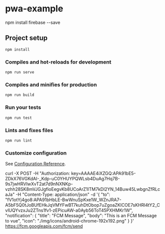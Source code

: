 # pwa-example
npm install firebase --save
## Project setup
```
npm install
```

### Compiles and hot-reloads for development
```
npm run serve
```

### Compiles and minifies for production
```
npm run build
```

### Run your tests
```
npm run test
```

### Lints and fixes files
```
npm run lint
```

### Customize configuration
See [Configuration Reference](https://cli.vuejs.org/config/).

curl -X POST -H "Authorization: key=AAAAE4iXZGQ:APA91bE5-ZDkX76VGKdAI-_Kdp-uC0YHUYPQWLsb4DuAg7Hq7B-9s7jwHRVIwXvT2at7d9nNXNKp-vzhh28SK8mVJGJgfioEegvKb8UCoArZ1ITM7kDl2YN_14Buw45LwbgnZfRLcaJa" -H "Content-Type: application/json" -d '{
  "to": "fV1otYj4go8:APA91bHbLE-BwWnuSpKxe1W_WZnJRA7-A5bF5Q0tJoBUfEHkJqVMYFwBT7kuhDtObop7uZgoaZKlCOE7sKHRl4tY2_CvlUQYvzxJu2ZTns1fv1-zEPicuAW-a0Ayb56ToT45PXHMKr1W",
  "notification": {
    "title": "FCM Message",
    "body": "This is an FCM Message to vue",
    "icon": "./img/icons/android-chrome-192x192.png"
  }
}' https://fcm.googleapis.com/fcm/send
